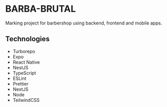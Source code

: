 # BARBA-BRUTAL

Marking project for barbershop using backend, frontend and mobile apps.

## Technologies

- Turborepo
- Expo
- React Native
- NestJS
- TypeScript
- ESLint
- Prettier
- NextJS
- Node
- TeilwindCSS
